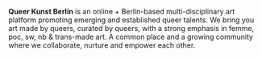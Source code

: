 <b>Queer Kunst Berlin</b> is an online + Berlin-based multi-disciplinary art platform promoting emerging and established queer talents. We bring you art made by queers, curated by queers, with a strong emphasis in femme, poc, sw, nb & trans-made art. A common place and a growing community where we collaborate, nurture and empower each other.
